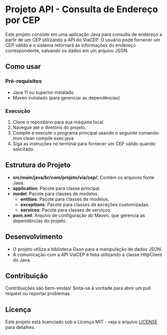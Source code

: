 # Projeto API - Consulta de Endereço por CEP

Este projeto consiste em uma aplicação Java para consulta de endereço a partir de um CEP utilizando a API do ViaCEP. O usuário pode fornecer um CEP válido e o sistema retornará as informações do endereço correspondente, salvando os dados em um arquivo JSON.

## Como usar

### Pré-requisitos

- Java 11 ou superior instalado
- Maven instalado (para gerenciar as dependências)

### Execução

1. Clone o repositório para sua máquina local.
2. Navegue até o diretório do projeto.
3. Compile e execute o programa principal usando o seguinte comando: mvn clean compile exec:java
4. Siga as instruções no terminal para fornecer um CEP válido quando solicitado.

## Estrutura do Projeto

- **src/main/java/br/com/projeto/via/cep/**: Contém os arquivos fonte Java.
- **application**: Pacote para classe principal.
- **model**: Pacote para classes de modelos.
    - **entities**: Pacote para classes de modelos.
    - **exceptions**: Pacote para classes de exceções customizadas.
    - **services**: Pacote para classes de serviços.
- **pom.xml**: Arquivo de configuração do Maven, que gerencia as dependências do projeto.

## Desenvolvimento

- O projeto utiliza a biblioteca Gson para a manipulação de dados JSON.
- A comunicação com a API ViaCEP é feita utilizando a classe HttpClient do Java.

## Contribuição

Contribuições são bem-vindas! Sinta-se à vontade para abrir um pull request ou reportar problemas.

## Licença

Este projeto está licenciado sob a Licença MIT - veja o arquivo [LICENSE](LICENSE) para detalhes.
